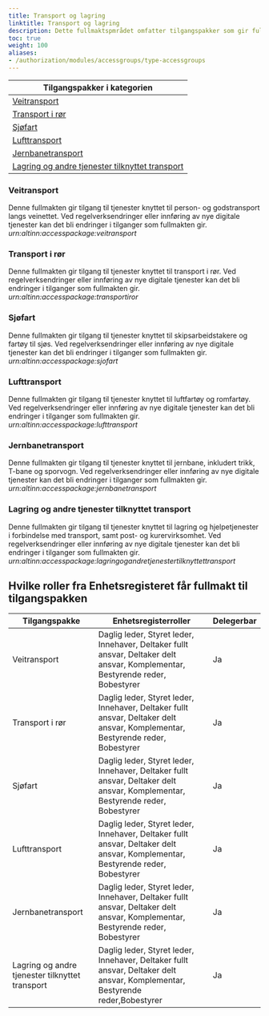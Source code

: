 ```yaml
---
title: Transport og lagring
linktitle: Transport og lagring
description: Dette fullmaktspmrådet omfatter tilgangspakker som gir fullmakter til tjenester og ressurser som angår transport og lagring inkludert passasjer og godstransport, samt post- og kurervirksomhet. Ved regelverksendringer eller innføring av nye digitale tjenester kan det bli endringer i tilganger som fullmaktene gir.
toc: true
weight: 100
aliases:
- /authorization/modules/accessgroups/type-accessgroups
---
```


|**Tilgangspakker i kategorien**|
|---|
|[Veitransport](https://docs.altinn.studio/authorization/what-do-you-get/accessgroups/type-accessgroups/accessgroups/transportoglagring/#veitransport)|
|[Transport i rør ](https://docs.altinn.studio/authorization/what-do-you-get/accessgroups/type-accessgroups/accessgroups/transportoglagring/#transport-i-rør)|
|[Sjøfart](https://docs.altinn.studio/authorization/what-do-you-get/accessgroups/type-accessgroups/accessgroups/transportoglagring/#sjøfart)|
|[Lufttransport](https://docs.altinn.studio/authorization/what-do-you-get/accessgroups/type-accessgroups/accessgroups/transportoglagring/#lufttransport)|
|[Jernbanetransport](https://docs.altinn.studio/authorization/what-do-you-get/accessgroups/type-accessgroups/accessgroups/transportoglagring/#lufttransport)|
|[Lagring og andre tjenester tilknyttet transport](https://docs.altinn.studio/authorization/what-do-you-get/accessgroups/type-accessgroups/accessgroups/transportoglagring/#lagring-og-andre-tjenester-tilknyttet-transport)|  

### Veitransport
Denne fullmakten gir tilgang til tjenester knyttet til person- og godstransport langs veinettet. Ved regelverksendringer eller innføring av nye digitale tjenester kan det bli endringer i tilganger som fullmakten gir.  
*urn:altinn:accesspackage:veitransport*

### Transport i rør 
Denne fullmakten gir tilgang til tjenester knyttet til transport i rør. Ved regelverksendringer eller innføring av nye digitale tjenester kan det bli endringer i tilganger som fullmakten gir.  
*urn:altinn:accesspackage:transportiror*

### Sjøfart
Denne fullmakten gir tilgang til tjenester knyttet til skipsarbeidstakere og fartøy til sjøs. Ved regelverksendringer eller innføring av nye digitale tjenester kan det bli endringer i tilganger som fullmakten gir.  
*urn:altinn:accesspackage:sjofart*

### Lufttransport
Denne fullmakten gir tilgang til tjenester knyttet til luftfartøy og romfartøy. Ved regelverksendringer eller innføring av nye digitale tjenester kan det bli endringer i tilganger som fullmakten gir.  
*urn:altinn:accesspackage:lufttransport*

### Jernbanetransport
Denne fullmakten gir tilgang til tjenester knyttet til jernbane, inkludert trikk, T-bane og sporvogn. Ved regelverksendringer eller innføring av nye digitale tjenester kan det bli endringer i tilganger som fullmakten gir.  
*urn:altinn:accesspackage:jernbanetransport*

### Lagring og andre tjenester tilknyttet transport
Denne fullmakten gir tilgang til tjenester knyttet til lagring og hjelpetjenester i forbindelse med transport, samt post- og kurervirksomhet. Ved regelverksendringer eller innføring av nye digitale tjenester kan det bli endringer i tilganger som fullmakten gir.  
*urn:altinn:accesspackage:lagringogandretjenestertilknyttettransport*


## Hvilke roller fra Enhetsregisteret får fullmakt til tilgangspakken
|**Tilgangspakke**|**Enhetsregisterroller**|**Delegerbar**|
|---|---|---|
|Veitransport|Daglig leder, Styret leder, Innehaver, Deltaker fullt ansvar, Deltaker delt ansvar, Komplementar, Bestyrende reder, Bobestyrer|Ja|
|Transport i rør|Daglig leder, Styret leder, Innehaver, Deltaker fullt ansvar, Deltaker delt ansvar, Komplementar, Bestyrende reder, Bobestyrer|Ja|
|Sjøfart|Daglig leder, Styret leder, Innehaver, Deltaker fullt ansvar, Deltaker delt ansvar, Komplementar, Bestyrende reder, Bobestyrer|Ja|
|Lufttransport|Daglig leder, Styret leder, Innehaver, Deltaker fullt ansvar, Deltaker delt ansvar, Komplementar, Bestyrende reder, Bobestyrer|Ja|
|Jernbanetransport|Daglig leder, Styret leder, Innehaver, Deltaker fullt ansvar, Deltaker delt ansvar, Komplementar, Bestyrende reder, Bobestyrer|Ja|
|Lagring og andre tjenester tilknyttet transport|Daglig leder, Styret leder, Innehaver, Deltaker fullt ansvar, Deltaker delt ansvar, Komplementar, Bestyrende reder,Bobestyrer|Ja|
